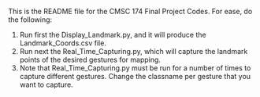 This is the README file for the CMSC 174 Final Project Codes. For ease, do the following:

1. Run first the Display_Landmark.py, and it will produce the Landmark_Coords.csv file.
2. Run next the Real_Time_Capturing.py, which will capture the landmark points of the desired gestures for mapping.
3. Note that Real_Time_Capturing.py must be run for a number of times to capture different gestures. Change the classname per gesture that you want to capture. 
